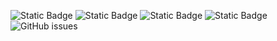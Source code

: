 ![Static Badge](https://img.shields.io/badge/blacklists-61-000000) ![Static Badge](https://img.shields.io/badge/blacklisted-2983591-cc0000) ![Static Badge](https://img.shields.io/badge/whitelisted-2254-00CC00) ![Static Badge](https://img.shields.io/badge/streaming_blacklist-28107-000000) ![GitHub issues](https://img.shields.io/github/issues/fabriziosalmi/blacklists)

